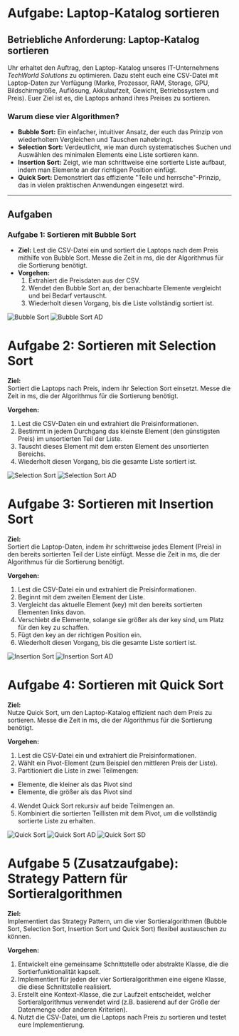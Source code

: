 # Aufgabe: Laptop-Katalog sortieren

## Betriebliche Anforderung: Laptop-Katalog sortieren


Uhr erhaltet den Auftrag, den Laptop-Katalog unseres IT-Unternehmens *TechWorld Solutions* zu optimieren. Dazu steht euch eine CSV-Datei mit Laptop-Daten zur Verfügung (Marke, Prozessor, RAM, Storage, GPU, Bildschirmgröße, Auflösung, Akkulaufzeit, Gewicht, Betriebssystem und Preis). Euer Ziel ist es, die Laptops anhand ihres Preises zu sortieren.

### Warum diese vier Algorithmen?
- **Bubble Sort:** Ein einfacher, intuitiver Ansatz, der euch das Prinzip von wiederholtem Vergleichen und Tauschen nahebringt.
- **Selection Sort:** Verdeutlicht, wie man durch systematisches Suchen und Auswählen des minimalen Elements eine Liste sortieren kann.
- **Insertion Sort:** Zeigt, wie man schrittweise eine sortierte Liste aufbaut, indem man Elemente an der richtigen Position einfügt.
- **Quick Sort:** Demonstriert das effiziente "Teile und herrsche"-Prinzip, das in vielen praktischen Anwendungen eingesetzt wird.

---

## Aufgaben

### Aufgabe 1: Sortieren mit Bubble Sort
- **Ziel:** Lest die CSV-Datei ein und sortiert die Laptops nach dem Preis mithilfe von Bubble Sort. Messe die Zeit in ms, die der Algorithmus für die Sortierung benötigt.
- **Vorgehen:**
  1. Extrahiert die Preisdaten aus der CSV.
  2. Wendet den Bubble Sort an, der benachbarte Elemente vergleicht und bei Bedarf vertauscht.
  3. Wiederholt diesen Vorgang, bis die Liste vollständig sortiert ist.
  
![Bubble Sort](https://upload.wikimedia.org/wikipedia/commons/c/c8/Bubble-sort-example-300px.gif)
![Bubble Sort AD](diagrams/bubble.png)


# Aufgabe 2: Sortieren mit Selection Sort

**Ziel:**  
Sortiert die Laptops nach Preis, indem ihr Selection Sort einsetzt. Messe die Zeit in ms, die der Algorithmus für die Sortierung benötigt.

**Vorgehen:**  
1. Lest die CSV-Daten ein und extrahiert die Preisinformationen.  
2. Bestimmt in jedem Durchgang das kleinste Element (den günstigsten Preis) im unsortierten Teil der Liste.  
3. Tauscht dieses Element mit dem ersten Element des unsortierten Bereichs.  
4. Wiederholt diesen Vorgang, bis die gesamte Liste sortiert ist.  

![Selection Sort](https://upload.wikimedia.org/wikipedia/commons/9/94/Selection-Sort-Animation.gif)
![Selection Sort AD](diagrams/selection.png)

# Aufgabe 3: Sortieren mit Insertion Sort

**Ziel:**  
Sortiert die Laptop-Daten, indem ihr schrittweise jedes Element (Preis) in den bereits sortierten Teil der Liste einfügt. Messe die Zeit in ms, die der Algorithmus für die Sortierung benötigt.

**Vorgehen:**
1. Lest die CSV-Datei ein und extrahiert die Preisinformationen.
2. Beginnt mit dem zweiten Element der Liste.
3. Vergleicht das aktuelle Element (key) mit den bereits sortierten Elementen links davon.
4. Verschiebt die Elemente, solange sie größer als der key sind, um Platz für den key zu schaffen.
5. Fügt den key an der richtigen Position ein.
6. Wiederholt diesen Vorgang, bis die gesamte Liste sortiert ist.

![Insertion Sort](https://upload.wikimedia.org/wikipedia/commons/0/0f/Insertion-sort-example-300px.gif)
![Insertion Sort AD](diagrams/insertion.png)

# Aufgabe 4: Sortieren mit Quick Sort

**Ziel:**  
Nutze Quick Sort, um den Laptop-Katalog effizient nach dem Preis zu sortieren. Messe die Zeit in ms, die der Algorithmus für die Sortierung benötigt.

**Vorgehen:**
1. Lest die CSV-Datei ein und extrahiert die Preisinformationen.
2. Wählt ein Pivot-Element (zum Beispiel den mittleren Preis der Liste).
3. Partitioniert die Liste in zwei Teilmengen:
  - Elemente, die kleiner als das Pivot sind
  - Elemente, die größer als das Pivot sind
4. Wendet Quick Sort rekursiv auf beide Teilmengen an.
5. Kombiniert die sortierten Teillisten mit dem Pivot, um die vollständig sortierte Liste zu erhalten.

![Quick Sort](https://upload.wikimedia.org/wikipedia/commons/6/6a/Sorting_quicksort_anim.gif)
![Quick Sort AD](diagrams/quickSort.png)
![Quick Sort SD](diagrams/quickSort-seq.png)


# Aufgabe 5 (Zusatzaufgabe): Strategy Pattern für Sortieralgorithmen

**Ziel:**  
Implementiert das Strategy Pattern, um die vier Sortieralgorithmen (Bubble Sort, Selection Sort, Insertion Sort und Quick Sort) flexibel austauschen zu können.

**Vorgehen:**  
1. Entwickelt eine gemeinsame Schnittstelle oder abstrakte Klasse, die die Sortierfunktionalität kapselt.  
2. Implementiert für jeden der vier Sortieralgorithmen eine eigene Klasse, die diese Schnittstelle realisiert.  
3. Erstellt eine Kontext-Klasse, die zur Laufzeit entscheidet, welcher Sortieralgorithmus verwendet wird (z.B. basierend auf der Größe der Datenmenge oder anderen Kriterien).  
4. Nutzt die CSV-Datei, um die Laptops nach Preis zu sortieren und testet eure Implementierung.

